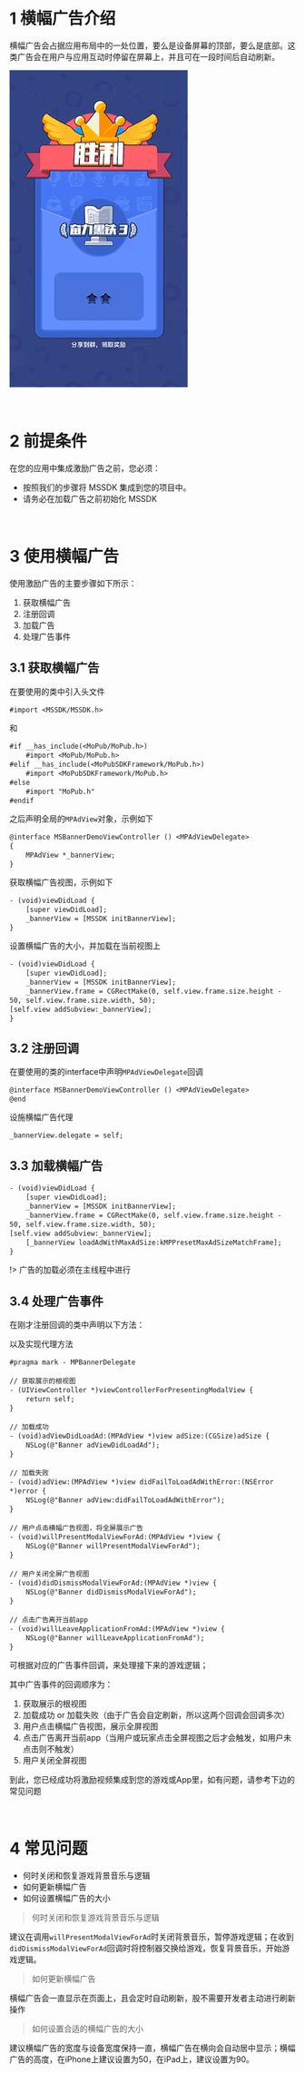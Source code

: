 # 1 横幅广告介绍

横幅广告会占据应用布局中的一处位置，要么是设备屏幕的顶部，要么是底部。这类广告会在用户与应用互动时停留在屏幕上，并且可在一段时间后自动刷新。

<!--![](../image/5.png)-->

![](../image/6.gif)

<br>

# 2 前提条件

在您的应用中集成激励广告之前，您必须：

- 按照我们的步骤将 MSSDK 集成到您的项目中。
- 请务必在加载广告之前初始化 MSSDK

<br>

# 3 使用横幅广告

使用激励广告的主要步骤如下所示：

1. 获取横幅广告
2. 注册回调
3. 加载广告
4. 处理广告事件

## 3.1 获取横幅广告

在要使用的类中引入头文件

```
#import <MSSDK/MSSDK.h>
```

和

```
#if __has_include(<MoPub/MoPub.h>)
    #import <MoPub/MoPub.h>
#elif __has_include(<MoPubSDKFramework/MoPub.h>)
    #import <MoPubSDKFramework/MoPub.h>
#else
    #import "MoPub.h"
#endif
```

之后声明全局的`MPAdView`对象，示例如下

```
@interface MSBannerDemoViewController () <MPAdViewDelegate>
{
    MPAdView *_bannerView;
}
```

获取横幅广告视图，示例如下

```
- (void)viewDidLoad {
	[super viewDidLoad];
	_bannerView = [MSSDK initBannerView];
}
```

设置横幅广告的大小，并加载在当前视图上

```
- (void)viewDidLoad {
	[super viewDidLoad];
	_bannerView = [MSSDK initBannerView];
	_bannerView.frame = CGRectMake(0, self.view.frame.size.height - 50, self.view.frame.size.width, 50);
[self.view addSubview:_bannerView];
}
```

## 3.2 注册回调

在要使用的类的interface中声明`MPAdViewDelegate`回调

```
@interface MSBannerDemoViewController () <MPAdViewDelegate>
@end
```

设施横幅广告代理

```
_bannerView.delegate = self;
```

## 3.3 加载横幅广告

```
- (void)viewDidLoad {
	[super viewDidLoad];
	_bannerView = [MSSDK initBannerView];
	_bannerView.frame = CGRectMake(0, self.view.frame.size.height - 50, self.view.frame.size.width, 50);
[self.view addSubview:_bannerView];
	[_bannerView loadAdWithMaxAdSize:kMPPresetMaxAdSizeMatchFrame];
}
```

!> 广告的加载必须在主线程中进行

## 3.4 处理广告事件

在刚才注册回调的类中声明以下方法：

以及实现代理方法

```
#pragma mark - MPBannerDelegate

// 获取展示的根视图
- (UIViewController *)viewControllerForPresentingModalView {
    return self;
}

// 加载成功
- (void)adViewDidLoadAd:(MPAdView *)view adSize:(CGSize)adSize {
    NSLog(@"Banner adViewDidLoadAd");
}

// 加载失败
- (void)adView:(MPAdView *)view didFailToLoadAdWithError:(NSError *)error {
    NSLog(@"Banner adView:didFailToLoadAdWithError");
}

// 用户点击横幅广告视图，将全屏展示广告
- (void)willPresentModalViewForAd:(MPAdView *)view {
    NSLog(@"Banner willPresentModalViewForAd");
}

// 用户关闭全屏广告视图
- (void)didDismissModalViewForAd:(MPAdView *)view {
    NSLog(@"Banner didDismissModalViewForAd");
}

// 点击广告离开当前app
- (void)willLeaveApplicationFromAd:(MPAdView *)view {
    NSLog(@"Banner willLeaveApplicationFromAd");
}
```

可根据对应的广告事件回调，来处理接下来的游戏逻辑；

其中广告事件的回调顺序为：

1. 获取展示的根视图
2. 加载成功 or 加载失败（由于广告会自定刷新，所以这两个回调会回调多次）
3. 用户点击横幅广告视图，展示全屏视图
4. 点击广告离开当前app（当用户或玩家点击全屏视图之后才会触发，如用户未点击则不触发）
5. 用户关闭全屏视图

到此，您已经成功将激励视频集成到您的游戏或App里，如有问题，请参考下边的常见问题

<br>

# 4 常见问题

- 何时关闭和恢复游戏背景音乐与逻辑
- 如何更新横幅广告
- 如何设置横幅广告的大小

> <span id="banner_faq1">何时关闭和恢复游戏背景音乐与逻辑</span>

建议在调用`willPresentModalViewForAd`时关闭背景音乐，暂停游戏逻辑；在收到`didDismissModalViewForAd`回调时将控制器交换给游戏，恢复背景音乐，开始游戏逻辑。

> <span id="banner_faq2">如何更新横幅广告</span>

横幅广告会一直显示在页面上，且会定时自动刷新，股不需要开发者主动进行刷新操作

> <span id="banner_faq3">如何设置合适的横幅广告的大小</span>

建议横幅广告的宽度与设备宽度保持一直，横幅广告在横向会自动居中显示；横幅广告的高度，在iPhone上建议设置为50，在iPad上，建议设置为90。
